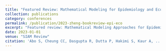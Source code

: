 ```yaml
---
title: "Featured Review: Mathematical Modeling for Epidemiology and Ecology"
collection: publications
category: conferences
permalink: /publication/2023-zheng-bookreview-epi-eco
excerpt: "Featured review: Mathematical Modeling Approaches for Epidemiology and Ecology."
date: 2023-01-01
venue: "SIAM Review"
citation: 'Abo S, Cheung CC, Dasgupta R, Dutta P, Hakimi S, Kaur A, ... , <b>Zheng K</b>. (2023). "Featured Review: Mathematical Modeling for Epidemiology and Ecology." <i>SIAM Rev</i>.'
---
```


